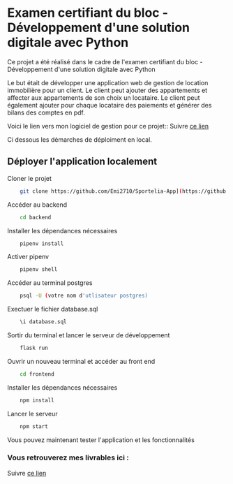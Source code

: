 # Examen certifiant du bloc - Développement d'une solution digitale avec Python

Ce projet a été réalisé dans le cadre de l'examen certifiant du bloc - Développement d'une solution digitale avec Python

Le but était de développer une application web de gestion de location immobilière pour un client. Le client peut ajouter des appartements et affecter aux appartements de son choix un locataire. Le client peut également ajouter pour chaque locataire des paiements et générer des bilans des comptes en pdf.


Voici le lien vers mon logiciel de gestion pour ce projet:: Suivre [ce lien]()

Ci dessous les démarches de déploiment en local.

## Déployer l'application localement


Cloner le projet

```bash
    git clone https://github.com/Emi2710/Sportelia-App](https://github.com/Emi2710/Location-Immobiliere
```

Accéder au backend

```bash
    cd backend
```
Installer les dépendances nécessaires

```bash
    pipenv install
```

Activer pipenv

```bash
    pipenv shell
```

Accéder au terminal postgres

```bash
    psql -U (votre nom d'utlisateur postgres)
```

Exectuer le fichier database.sql

```bash
    \i database.sql
```

Sortir du terminal et lancer le serveur de développement

```bash
    flask run 
```

Ouvrir un nouveau terminal et accéder au front end 

```bash
    cd frontend
```

Installer les dépendances nécessaires

```bash
    npm install 
```

Lancer le serveur

```bash
    npm start
```

Vous pouvez maintenant tester l'application et les fonctionnalités


### Vous retrouverez mes livrables ici :

Suivre [ce lien]() 
